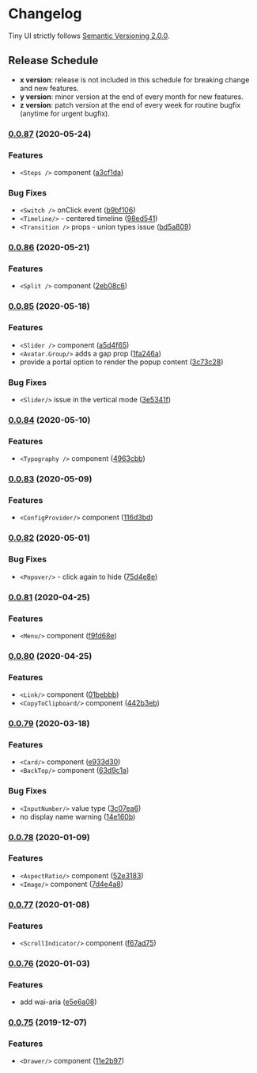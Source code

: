 # Changelog

Tiny UI strictly follows [Semantic Versioning 2.0.0](https://semver.org/).

## Release Schedule
- **x version**: release is not included in this schedule for breaking change and new features.
- **y version**: minor version at the end of every month for new features.
- **z version**: patch version at the end of every week for routine bugfix (anytime for urgent bugfix).


### [0.0.87](https://github.com/wangdicoder/tiny-ui/compare/v0.0.86...v0.0.87) (2020-05-24)


### Features

* `<Steps />` component ([a3cf1da](https://github.com/wangdicoder/tiny-ui/commit/a3cf1daddf0e51b67d41b7f9514eaf23075adea9))


### Bug Fixes

* `<Switch />` onClick event ([b9bf106](https://github.com/wangdicoder/tiny-ui/commit/b9bf10623ed512ac5c42cb1a0e9e4646015fcadf))
* `<Timeline/>` - centered timeline ([98ed541](https://github.com/wangdicoder/tiny-ui/commit/98ed5410945f5b543b54ac6d247455da7f1246a1))
* `<Transition />` props - union types issue ([bd5a809](https://github.com/wangdicoder/tiny-ui/commit/bd5a8095cd9c09f21181bdb506309d6349f7580b))

### [0.0.86](https://github.com/wangdicoder/tiny-ui/compare/v0.0.85...v0.0.86) (2020-05-21)


### Features

* `<Split />` component ([2eb08c6](https://github.com/wangdicoder/tiny-ui/commit/2eb08c663e5a8b5eb7d82224d85042ab66ac2ef9))

### [0.0.85](https://github.com/wangdicoder/tiny-ui/compare/v0.0.84...v0.0.85) (2020-05-18)


### Features

* `<Slider />` component ([a5d4f65](https://github.com/wangdicoder/tiny-ui/commit/a5d4f6544494e9bd89bc8ca0de728fbc471b8fca))
* `<Avatar.Group/>` adds a gap prop ([1fa246a](https://github.com/wangdicoder/tiny-ui/commit/1fa246aa2129dc65de97feb8abaec523956c8973))
* provide a portal option to render the popup content ([3c73c28](https://github.com/wangdicoder/tiny-ui/commit/3c73c28142188008d4e8d87fa27a0b81b8f29845))


### Bug Fixes

* `<Slider/>` issue in the vertical mode ([3e5341f](https://github.com/wangdicoder/tiny-ui/commit/3e5341f19655d00650a73f5ac0caf8273b3ee389))

### [0.0.84](https://github.com/wangdicoder/tiny-ui/compare/v0.0.83...v0.0.84) (2020-05-10)


### Features

* `<Typography />` component ([4963cbb](https://github.com/wangdicoder/tiny-ui/commit/4963cbbef5d72f46806ef283a1181b83327501b4))

### [0.0.83](https://github.com/wangdicoder/tiny-ui/compare/v0.0.82...v0.0.83) (2020-05-09)


### Features

* `<ConfigProvider/>` component ([116d3bd](https://github.com/wangdicoder/tiny-ui/commit/116d3bdcdbdf58a6e3e30fc9b92f821a8a27307a))

### [0.0.82](https://github.com/wangdicoder/tiny-ui/compare/v0.0.81...v0.0.82) (2020-05-01)


### Bug Fixes

* `<Popover/>` - click again to hide ([75d4e8e](https://github.com/wangdicoder/tiny-ui/commit/75d4e8eadd3eeaff3157282883412d11cbe2a9f2))

### [0.0.81](https://github.com/wangdicoder/tiny-ui/compare/v0.0.80...v0.0.81) (2020-04-25)


### Features

* `<Menu/>` component ([f9fd68e](https://github.com/wangdicoder/tiny-ui/commit/f9fd68e738b20b8de953f4783c1cbe230c13052e))

### [0.0.80](https://github.com/wangdicoder/tiny-ui/compare/v0.0.79...v0.0.80) (2020-04-25)


### Features

* `<Link/>` component ([01bebbb](https://github.com/wangdicoder/tiny-ui/commit/01bebbb68e518321c5112bc133469dcd5aa915c2))
* `<CopyToClipboard/>` component ([442b3eb](https://github.com/wangdicoder/tiny-ui/commit/442b3eb0d3740ac92699b7c1e0f608bbdb932e5b))

### [0.0.79](https://github.com/wangdicoder/tiny-ui/compare/v0.0.78...v0.0.79) (2020-03-18)


### Features

* `<Card/>` component ([e933d30](https://github.com/wangdicoder/tiny-ui/commit/e933d309aa34c7d276054adef4d5b50eea5fba7b))
* `<BackTop/>` component ([63d9c1a](https://github.com/wangdicoder/tiny-ui/commit/63d9c1abdc01835d01c1935027e74b12877ae19d))


### Bug Fixes

* `<InputNumber/>` value type ([3c07ea6](https://github.com/wangdicoder/tiny-ui/commit/3c07ea692302f9dc2f59d729f2e58d943517a0ef))
* no display name warning ([14e160b](https://github.com/wangdicoder/tiny-ui/commit/14e160bbb61a3b57f127a5f6c81ac61d36e1ebb5))

### [0.0.78](https://github.com/wangdicoder/tiny-ui/compare/v0.0.77...v0.0.78) (2020-01-09)


### Features

* `<AspectRatio/>` component ([52e3183](https://github.com/wangdicoder/tiny-ui/commit/52e3183e27547c776146901bc252f9bd3002997b))
* `<Image/>` component ([7d4e4a8](https://github.com/wangdicoder/tiny-ui/commit/7d4e4a85f5f0719a96b882335f705cada6591848))

### [0.0.77](https://github.com/wangdicoder/tiny-ui/compare/v0.0.76...v0.0.77) (2020-01-08)


### Features

* `<ScrollIndicator/>` component ([f67ad75](https://github.com/wangdicoder/tiny-ui/commit/f67ad75a949f0f98f84e333c83330671681f2ce7))

### [0.0.76](https://github.com/wangdicoder/tiny-ui/compare/v0.0.75...v0.0.76) (2020-01-03)


### Features

* add wai-aria ([e5e6a08](https://github.com/wangdicoder/tiny-ui/commit/e5e6a08d14e919d232ea42cdc07471d79cf95b66))

### [0.0.75](https://github.com/wangdicoder/tiny-ui/compare/v0.0.71...v0.0.75) (2019-12-07)


### Features

* `<Drawer/>` component ([11e2b97](https://github.com/wangdicoder/tiny-ui/commit/11e2b9721fdd429b367b70a74a7989abc6cf8b7b))
